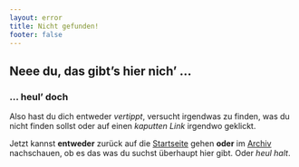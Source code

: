 ```yaml
---
layout: error
title: Nicht gefunden!
footer: false
---
```


## Neee du, das gibt’s hier nich’ …

### … heul’ doch

Also hast du dich entweder *vertippt*, versucht irgendwas zu finden, was du nicht finden sollst oder auf einen *kaputten Link* irgendwo geklickt.

Jetzt kannst **entweder** zurück auf die [Startseite](/) gehen **oder** im [Archiv](/archiv/) nachschauen, ob es das was du suchst überhaupt hier gibt. Oder *heul halt*.
